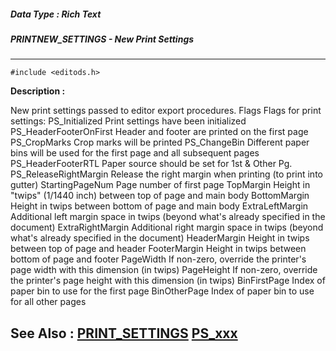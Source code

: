 ##### Data Type : Rich Text
##### PRINTNEW_SETTINGS - New Print Settings
---
```
#include <editods.h>
```
**Description :**

New print settings passed to editor export procedures.
Flags    Flags for print settings:
	PS_Initialized  Print settings have been initialized
 PS_HeaderFooterOnFirst  Header and footer are printed on the first page
 PS_CropMarks  Crop marks will be printed
 PS_ChangeBin  Different paper bins will be used for the first page and all 
subsequent pages
	PS_HeaderFooterRTL  Paper source should be set for 1st & Other Pg.
	PS_ReleaseRightMargin  Release the right margin when printing (to print 
into gutter)
StartingPageNum Page number of first page
TopMargin Height in "twips" (1/1440 inch) between top of page and main body
BottomMargin Height in twips between bottom of page and main body
ExtraLeftMargin Additional left margin space in twips (beyond what's already 
specified in the document)
ExtraRightMargin Additional right margin space in twips (beyond what's already 
specified in the document)
HeaderMargin Height in twips between top of page and header
FooterMargin Height in twips between bottom of page and footer
PageWidth If non-zero, override the printer's page width with this dimension 
(in twips)
PageHeight If non-zero, override the printer's page height with this dimension 
(in twips)
BinFirstPage Index of paper bin to use for the first page
BinOtherPage Index of paper bin to use for all other pages

**See Also :**
[PRINT_SETTINGS](/domino-c-api-docs/reference/Data/PRINT_SETTINGS)
[PS_xxx](/domino-c-api-docs/reference/Symb/PS_xxx)
---
